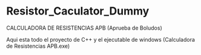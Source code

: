 # Resistor_Caculator_Dummy

CALCULADORA DE RESISTENCIAS APB (Aprueba de Boludos)

Aqui esta todo el proyecto de C++ y el ejecutable de windows (Calculadora de Resistencias APB.exe)
